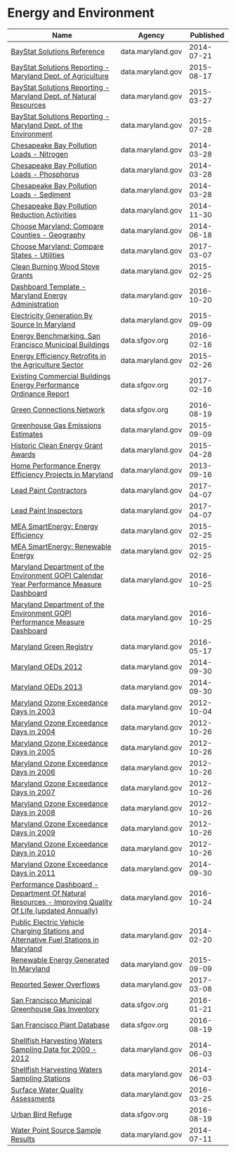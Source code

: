 # Energy and Environment

Name | Agency | Published
---- | ---- | ---------
[BayStat Solutions Reference](../datasets/ftr4-szsp.md) | data.maryland.gov | 2014-07-21
[BayStat Solutions Reporting - Maryland Dept. of Agriculture](../datasets/tsya-25ee.md) | data.maryland.gov | 2015-08-17
[BayStat Solutions Reporting - Maryland Dept. of Natural Resources](../datasets/4zqs-i2t2.md) | data.maryland.gov | 2015-03-27
[BayStat Solutions Reporting - Maryland Dept. of the Environment](../datasets/ab68-n7ja.md) | data.maryland.gov | 2015-07-28
[Chesapeake Bay Pollution Loads - Nitrogen](../datasets/rsrj-4w3t.md) | data.maryland.gov | 2014-03-28
[Chesapeake Bay Pollution Loads - Phosphorus](../datasets/eumn-ip4q.md) | data.maryland.gov | 2014-03-28
[Chesapeake Bay Pollution Loads - Sediment](../datasets/x5pe-335m.md) | data.maryland.gov | 2014-03-28
[Chesapeake Bay Pollution Reduction Activities](../datasets/2rth-fybg.md) | data.maryland.gov | 2014-11-30
[Choose Maryland: Compare Counties - Geography](../datasets/mfac-nzpe.md) | data.maryland.gov | 2014-06-18
[Choose Maryland: Compare States - Utilities](../datasets/su2w-hm7s.md) | data.maryland.gov | 2017-03-07
[Clean Burning Wood Stove Grants](../datasets/8aku-y93i.md) | data.maryland.gov | 2015-02-25
[Dashboard Template - Maryland Energy Administration](../datasets/hwju-nimz.md) | data.maryland.gov | 2016-10-20
[Electricity Generation By Source In Maryland](../datasets/9x8y-nux4.md) | data.maryland.gov | 2015-09-09
[Energy Benchmarking, San Francisco Municipal Buildings](../datasets/eg8h-pgn3.md) | data.sfgov.org | 2016-02-16
[Energy Efficiency Retrofits in the Agriculture Sector](../datasets/9fqr-i344.md) | data.maryland.gov | 2015-02-26
[Existing Commercial Buildings Energy Performance Ordinance Report](../datasets/j2j3-acqj.md) | data.sfgov.org | 2017-02-16
[Green Connections Network](../datasets/q8g4-wqta.md) | data.sfgov.org | 2016-08-19
[Greenhouse Gas Emissions Estimates](../datasets/8cmy-9rim.md) | data.maryland.gov | 2015-09-09
[Historic Clean Energy Grant Awards](../datasets/4jem-ugpy.md) | data.maryland.gov | 2015-04-28
[Home Performance Energy Efficiency Projects in Maryland](../datasets/2tuk-rcgi.md) | data.maryland.gov | 2013-09-16
[Lead Paint Contractors](../datasets/4jiy-atw2.md) | data.maryland.gov | 2017-04-07
[Lead Paint Inspectors](../datasets/djk4-5e3j.md) | data.maryland.gov | 2017-04-07
[MEA SmartEnergy: Energy Efficiency](../datasets/26ni-9b4w.md) | data.maryland.gov | 2015-02-25
[MEA SmartEnergy: Renewable Energy](../datasets/4ubg-d5ir.md) | data.maryland.gov | 2015-02-25
[Maryland Department of the Environment GOPI Calendar Year Performance Measure Dashboard](../datasets/qegv-e8qs.md) | data.maryland.gov | 2016-10-25
[Maryland Department of the Environment GOPI Performance Measure Dashboard](../datasets/tk5h-jegj.md) | data.maryland.gov | 2016-10-25
[Maryland Green Registry](../datasets/7dpk-qv7c.md) | data.maryland.gov | 2016-05-17
[Maryland OEDs 2012](../datasets/qki5-fs7z.md) | data.maryland.gov | 2014-09-30
[Maryland OEDs 2013](../datasets/98di-cejy.md) | data.maryland.gov | 2014-09-30
[Maryland Ozone Exceedance Days in 2003](../datasets/6b6m-fswj.md) | data.maryland.gov | 2012-10-04
[Maryland Ozone Exceedance Days in 2004](../datasets/32zj-iiju.md) | data.maryland.gov | 2012-10-26
[Maryland Ozone Exceedance Days in 2005](../datasets/9v35-2n6e.md) | data.maryland.gov | 2012-10-26
[Maryland Ozone Exceedance Days in 2006](../datasets/5e7n-d6t6.md) | data.maryland.gov | 2012-10-26
[Maryland Ozone Exceedance Days in 2007](../datasets/iyzm-8pqb.md) | data.maryland.gov | 2012-10-26
[Maryland Ozone Exceedance Days in 2008](../datasets/qgct-y4xa.md) | data.maryland.gov | 2012-10-26
[Maryland Ozone Exceedance Days in 2009](../datasets/vbtk-pt3t.md) | data.maryland.gov | 2012-10-26
[Maryland Ozone Exceedance Days in 2010](../datasets/v7fv-ya55.md) | data.maryland.gov | 2012-10-26
[Maryland Ozone Exceedance Days in 2011](../datasets/iusd-kqc6.md) | data.maryland.gov | 2014-09-30
[Performance Dashboard - Department Of Natural Resources - Improving Quality Of Life (updated Annually)](../datasets/pbu2-ti7m.md) | data.maryland.gov | 2016-10-24
[Public Electric Vehicle Charging Stations and Alternative Fuel Stations in Maryland](../datasets/843n-d2np.md) | data.maryland.gov | 2014-02-20
[Renewable Energy Generated In Maryland](../datasets/79zg-5xwz.md) | data.maryland.gov | 2015-09-09
[Reported Sewer Overflows](../datasets/3rgd-zjxx.md) | data.maryland.gov | 2017-03-08
[San Francisco Municipal Greenhouse Gas Inventory](../datasets/pxac-sadh.md) | data.sfgov.org | 2016-01-21
[San Francisco Plant Database](../datasets/27u4-a5b3.md) | data.sfgov.org | 2016-08-19
[Shellfish Harvesting Waters Sampling Data for 2000 - 2012](../datasets/s8j6-5yqp.md) | data.maryland.gov | 2014-06-03
[Shellfish Harvesting Waters Sampling Stations](../datasets/bamm-xcx6.md) | data.maryland.gov | 2014-06-03
[Surface Water Quality Assessments](../datasets/f8kb-whqm.md) | data.maryland.gov | 2016-03-25
[Urban Bird Refuge](../datasets/v8rh-bhzp.md) | data.sfgov.org | 2016-08-19
[Water Point Source Sample Results](../datasets/eqs6-savc.md) | data.maryland.gov | 2014-07-11

